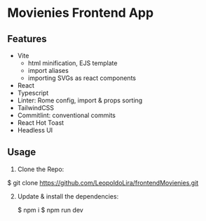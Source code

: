 # Movienies Frontend App

## Features

- Vite
  - html minification, EJS template
  - import aliases
  - importing SVGs as react components
- React
- Typescript
- Linter: Rome config, import & props sorting
- TailwindCSS
- Commitlint: conventional commits
- React Hot Toast
- Headless UI

## Usage

1. Clone the Repo:
  
  $ git clone https://github.com/LeopoldoLira/frontendMovienies.git
  
2. Update & install the dependencies:

   $ npm i
   $ npm run dev
